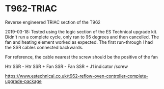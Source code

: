 # T962-TRIAC
Reverse engineered TRIAC section of the T962

2019-03-18: Tested using the logic section of the ES Technical upgrade kit. Didn't run a complete cycle, only ran to 95 degrees and then cancelled. The fan and heating element worked as expected. The first run-through I had the SSR cables connected backwards.

For reference, the cable nearest the screw should be the positive of the fan


Htr SSR -
Htr SSR +
Fan SSR -
Fan SSR +
J1 indicator /screw

https://www.estechnical.co.uk/t962-reflow-oven-controller-complete-upgrade-package

